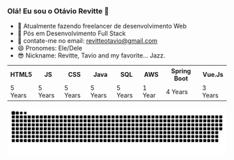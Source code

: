 ### Olá! Eu sou o Otávio Revitte 👋

- 🔭 Atualmente fazendo freelancer de desenvolvimento Web 
- 🌱 Pós em Desenvolvimento Full Stack
- 🤔 contate-me no email: revitteotavio@gmail.com
- 😄 Pronomes: Ele/Dele
- 😎 Nickname: Revitte, Tavio and my favorite... Jazz.

<table>
  <tr>
    <th>HTML5</th>
    <th>JS</th>
    <th>CSS</th>
    <th>Java</th>
    <th>SQL</th>
    <th>AWS</th>
    <th>Spring Boot</th>
    <th>Vue.Js</th>
  </tr>
  <tr>
    <td>5 Years</td>
    <td>5 Years</td>
    <td>5 Years</td>
    <td>5 Years</td>
    <td>5 Years</td>
    <td>1 Year</td>
    <td>4 Years</td>
    <td>3 Years</td>
  </tr>
</table>
</table>

<picture>
  <source media="(prefers-color-scheme: dark)" srcset="https://raw.githubusercontent.com/revitte/revitte/output/github-contribution-grid-snake-dark.svg">
  <source media="(prefers-color-scheme: light)" srcset="https://raw.githubusercontent.com/revitte/revitte/output/github-contribution-grid-snake.svg">
  <img alt="github contribution grid snake animation" src="https://raw.githubusercontent.com/revitte/revitte/output/github-contribution-grid-snake.svg">
</picture>

